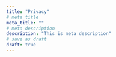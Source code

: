 ```yaml
---
title: "Privacy"
# meta title
meta_title: ""
# meta description
description: "This is meta description"
# save as draft
draft: true
---
```



